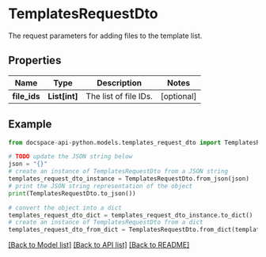 # TemplatesRequestDto
The request parameters for adding files to the template list.

## Properties

Name | Type | Description | Notes
------------ | ------------- | ------------- | -------------
**file_ids** | **List[int]** | The list of file IDs. | [optional] 

## Example

```python
from docspace-api-python.models.templates_request_dto import TemplatesRequestDto

# TODO update the JSON string below
json = "{}"
# create an instance of TemplatesRequestDto from a JSON string
templates_request_dto_instance = TemplatesRequestDto.from_json(json)
# print the JSON string representation of the object
print(TemplatesRequestDto.to_json())

# convert the object into a dict
templates_request_dto_dict = templates_request_dto_instance.to_dict()
# create an instance of TemplatesRequestDto from a dict
templates_request_dto_from_dict = TemplatesRequestDto.from_dict(templates_request_dto_dict)
```
[[Back to Model list]](../README.md#documentation-for-models) [[Back to API list]](../README.md#documentation-for-api-endpoints) [[Back to README]](../README.md)


